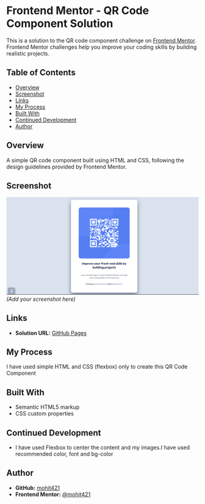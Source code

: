 # Frontend Mentor - QR Code Component Solution

This is a solution to the QR code component challenge on [Frontend Mentor](https://www.frontendmentor.io). Frontend Mentor challenges help you improve your coding skills by building realistic projects.

## Table of Contents

- [Overview](#overview)
- [Screenshot](#screenshot)
- [Links](#links)
- [My Process](#my-process)
- [Built With](#built-with)
- [Continued Development](#continued-development)
- [Author](#author)

## Overview

A simple QR code component built using HTML and CSS, following the design guidelines provided by Frontend Mentor.

## Screenshot

![QR Code Component](Screenshot.png) _(Add your screenshot here)_

## Links

- **Solution URL:** [GitHub Pages]()

## My Process

I have used simple HTML and CSS (flexbox) only to create this QR Code Component

## Built With

- Semantic HTML5 markup
- CSS custom properties

## Continued Development

- I have used Flexbox to center the content and my images.I have used recommended color, font and bg-color

## Author

- **GitHub:** [mohit421](https://github.com/mohit421)
- **Frontend Mentor:** [@mohit421](https://www.frontendmentor.io/profile/mohit421)
